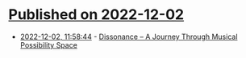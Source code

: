 # [Published on 2022-12-02](index.md)

* [2022-12-02, 11:58:44](https://news.ycombinator.com/item?id=33829384) - [Dissonance – A Journey Through Musical Possibility Space](https://aatishb.com/dissonance/)
